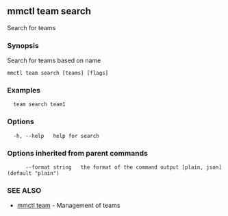 ## mmctl team search

Search for teams

### Synopsis

Search for teams based on name

```
mmctl team search [teams] [flags]
```

### Examples

```
  team search team1
```

### Options

```
  -h, --help   help for search
```

### Options inherited from parent commands

```
      --format string   the format of the command output [plain, json] (default "plain")
```

### SEE ALSO

* [mmctl team](mmctl_team.md)	 - Management of teams

